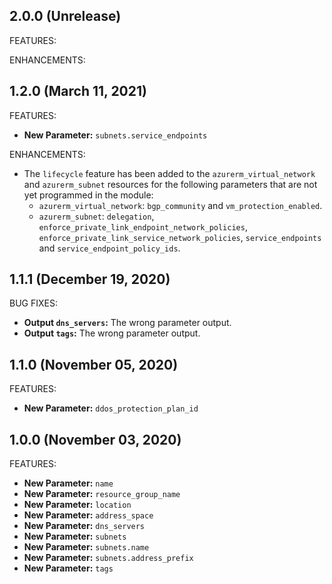 ## 2.0.0 (Unrelease)

FEATURES:

ENHANCEMENTS:

## 1.2.0 (March 11, 2021)

FEATURES:

* **New Parameter:** `subnets.service_endpoints`

ENHANCEMENTS:

* The `lifecycle` feature has been added to the `azurerm_virtual_network` and `azurerm_subnet` resources for the following parameters that are not yet programmed in the module: 
  * `azurerm_virtual_network`: `bgp_community` and `vm_protection_enabled`.
  * `azurerm_subnet`: `delegation`, `enforce_private_link_endpoint_network_policies`, `enforce_private_link_service_network_policies`, `service_endpoints` and `service_endpoint_policy_ids`.

## 1.1.1 (December 19, 2020)

BUG FIXES:

* **Output `dns_servers`:** The wrong parameter output.
* **Output `tags`:** The wrong parameter output.

## 1.1.0 (November 05, 2020)

FEATURES:

* **New Parameter:** `ddos_protection_plan_id`

## 1.0.0 (November 03, 2020)

FEATURES:

* **New Parameter:** `name`
* **New Parameter:** `resource_group_name`
* **New Parameter:** `location`
* **New Parameter:** `address_space`
* **New Parameter:** `dns_servers`
* **New Parameter:** `subnets`
* **New Parameter:** `subnets.name`
* **New Parameter:** `subnets.address_prefix`
* **New Parameter:** `tags`
